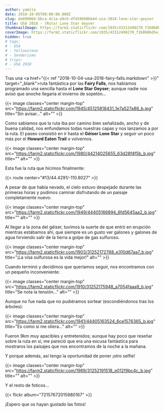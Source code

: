 ```yaml
---
author: yamila
date: 2018-10-05T08:00:00.000Z
slug: de899064-bbca-4c1a-a9c6-df459608bb4d-usa-2018-lone-star-geyser
title: USA 2018 - (Ruta) Lone Star Geyser
thumbnailImage: https://farm2.staticflickr.com/1935/43312490270_f1b068bd5e_c.jpg
coverImage: https://farm2.staticflickr.com/1935/43312490270_f1b068bd5e_b.jpg
hidden: true
# tags:
# - USA
# - Yellowstone
# - Senderismo
# trips:
# - USA 2018
---
```


Tras una <a href="{{< ref "2018-10-04-usa-2018-fairy-falls.markdown" >}}" target="_blank">ruta fantástica</a> por las **Fairy Falls**, nos habíamos programado una sencilla hasta el **Lone Star Geyser**; aunque nadie nos avisó que anoche llegaría el invierno de sopetón...

<!--more-->

{{< image classes="center margin-top" src="https://farm2.staticflickr.com/1945/45125818431_1e7a527a86_b.jpg" title="Sin avisar..." alt="" >}}

Como sabíamos que la ruta iba por camino bien señalizado, ancho y de buena calidad, nos enfundamos todas nuestras capas y nos lanzamos a por la ruta. El paseo consistió en ir hasta el **Géiser Lone Star** y seguir un poco más por el **Howard Eaton Trail** o volvernos.

{{< image classes="center margin-top" src="https://farm2.staticflickr.com/1980/44214025655_63d28f4f5b_b.jpg" title="" alt="" >}}

Esta fue la ruta que hicimos finalmente:

{{< route center="#13/44.4291/-110.8027" >}}

A pesar de que había nevado, el cielo estuvo despejado durante las primeras horas y pudimos caminar disfrutando de un paisaje completamente nuevo:

{{< image classes="center margin-top" src="https://farm2.staticflickr.com/1949/44405166894_6fd5645aa2_b.jpg" title="" alt="" >}}

Al llegar a la zona del géiser, tuvimos la suerte de que entró en erupción mientras estábamos ahí, que siempre es un gusto ver galones y galones de agua hirviendo salir de la tierra a golpe de gas sulfuroso.

{{< image classes="center margin-top" src="https://farm2.staticflickr.com/1903/31252172788_e310d67aa7_b.jpg" title="¡La visa sulfurosa es la vida mejor!" alt="" >}}

Cuando terminó y decidimos que queríamos seguir, nos encontramos con un pequeño inconveniente:

{{< image classes="center margin-top" src="https://farm2.staticflickr.com/1910/31252175948_a7054faaa9_b.jpg" title="Se nota la tensión..." alt="" >}}

Aunque no fue nada que no pudiéramos sortear (escondiéndonos tras los árboles):

{{< image classes="center margin-top" src="https://farm2.staticflickr.com/1941/44405163524_6ce1576365_b.jpg" title="Es como si me oliera..." alt="" >}}

Fueron 9km muy apacibles y entretenidos; aunque hay poco que reseñar sobre la ruta en sí, me pareció que era una excusa fantástica para mostraros los paisajes que nos encontramos de la noche a la mañana.

Y porque además, así tengo la oportunidad de poner ¡otro selfie!

{{< image classes="center margin-top" src="https://farm2.staticflickr.com/1969/31252191518_e012f9bc4c_b.jpg" title="" alt="" >}}

Y el resto de foticos...

{{< flickr album="72157672015980167" >}}

¡Espero que os hayan gustado las fotos!
